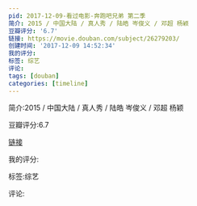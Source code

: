 ```yaml
---
pid: 2017-12-09-看过电影-奔跑吧兄弟 第二季
简介: 2015 / 中国大陆 / 真人秀 / 陆皓 岑俊义 / 邓超 杨颖
豆瓣评分: '6.7'
链接: https://movie.douban.com/subject/26279203/
创建时间: '2017-12-09 14:52:34'
我的评分:
标签: 综艺
评论:
tags: [douban]
categories: [timeline]
---
```

简介:2015 / 中国大陆 / 真人秀 / 陆皓 岑俊义 / 邓超 杨颖

豆瓣评分:6.7

[链接](https://movie.douban.com/subject/26279203/)

我的评分:

标签:综艺

评论:

